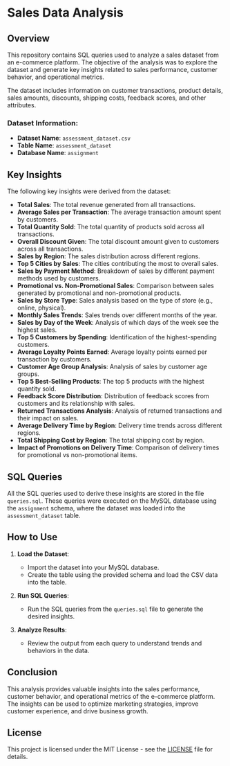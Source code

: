 # Sales Data Analysis

## Overview

This repository contains SQL queries used to analyze a sales dataset from an e-commerce platform. The objective of the analysis was to explore the dataset and generate key insights related to sales performance, customer behavior, and operational metrics. 

The dataset includes information on customer transactions, product details, sales amounts, discounts, shipping costs, feedback scores, and other attributes.

### Dataset Information:
- **Dataset Name**: `assessment_dataset.csv`
- **Table Name**: `assessment_dataset`
- **Database Name**: `assignment`

## Key Insights

The following key insights were derived from the dataset:

- **Total Sales**: The total revenue generated from all transactions.
- **Average Sales per Transaction**: The average transaction amount spent by customers.
- **Total Quantity Sold**: The total quantity of products sold across all transactions.
- **Overall Discount Given**: The total discount amount given to customers across all transactions.
- **Sales by Region**: The sales distribution across different regions.
- **Top 5 Cities by Sales**: The cities contributing the most to overall sales.
- **Sales by Payment Method**: Breakdown of sales by different payment methods used by customers.
- **Promotional vs. Non-Promotional Sales**: Comparison between sales generated by promotional and non-promotional products.
- **Sales by Store Type**: Sales analysis based on the type of store (e.g., online, physical).
- **Monthly Sales Trends**: Sales trends over different months of the year.
- **Sales by Day of the Week**: Analysis of which days of the week see the highest sales.
- **Top 5 Customers by Spending**: Identification of the highest-spending customers.
- **Average Loyalty Points Earned**: Average loyalty points earned per transaction by customers.
- **Customer Age Group Analysis**: Analysis of sales by customer age groups.
- **Top 5 Best-Selling Products**: The top 5 products with the highest quantity sold.
- **Feedback Score Distribution**: Distribution of feedback scores from customers and its relationship with sales.
- **Returned Transactions Analysis**: Analysis of returned transactions and their impact on sales.
- **Average Delivery Time by Region**: Delivery time trends across different regions.
- **Total Shipping Cost by Region**: The total shipping cost by region.
- **Impact of Promotions on Delivery Time**: Comparison of delivery times for promotional vs non-promotional items.

## SQL Queries

All the SQL queries used to derive these insights are stored in the file `queries.sql`. These queries were executed on the MySQL database using the `assignment` schema, where the dataset was loaded into the `assessment_dataset` table.

## How to Use

1. **Load the Dataset**: 
   - Import the dataset into your MySQL database.
   - Create the table using the provided schema and load the CSV data into the table.

2. **Run SQL Queries**: 
   - Run the SQL queries from the `queries.sql` file to generate the desired insights.
   
3. **Analyze Results**: 
   - Review the output from each query to understand trends and behaviors in the data.

## Conclusion

This analysis provides valuable insights into the sales performance, customer behavior, and operational metrics of the e-commerce platform. The insights can be used to optimize marketing strategies, improve customer experience, and drive business growth.

## License

This project is licensed under the MIT License - see the [LICENSE](LICENSE) file for details.
